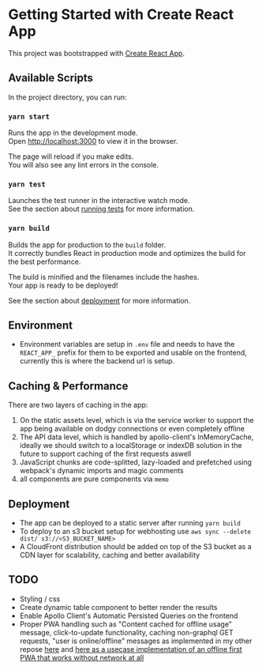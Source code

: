 # Getting Started with Create React App

This project was bootstrapped with [Create React App](https://github.com/facebook/create-react-app).

## Available Scripts

In the project directory, you can run:

### `yarn start`

Runs the app in the development mode.\
Open [http://localhost:3000](http://localhost:3000) to view it in the browser.

The page will reload if you make edits.\
You will also see any lint errors in the console.

### `yarn test`

Launches the test runner in the interactive watch mode.\
See the section about [running tests](https://facebook.github.io/create-react-app/docs/running-tests) for more information.

### `yarn build`

Builds the app for production to the `build` folder.\
It correctly bundles React in production mode and optimizes the build for the best performance.

The build is minified and the filenames include the hashes.\
Your app is ready to be deployed!

See the section about [deployment](https://facebook.github.io/create-react-app/docs/deployment) for more information.

## Environment
- Environment variables are setup in `.env` file and needs to have the `REACT_APP_` prefix for them to be exported and usable on the frontend, currently this is where the backend url is setup.

## Caching & Performance

There are two layers of caching in the app:
1. On the static assets level, which is via the service worker to support the app being available on dodgy connections or even completely offline
2. The API data level, which is handled by apollo-client's InMemoryCache, ideally we should switch to a localStorage or indexDB solution in the future to support caching of the first requests aswell
3. JavaScript chunks are code-splitted, lazy-loaded and prefetched using webpack's dynamic imports and magic comments
4. all components are pure components via `memo`

## Deployment
- The app can be deployed to a static server after running `yarn build`
- To deploy to an s3 bucket setup for webhosting use `aws sync --delete dist/ s3://<S3_BUCKET_NAME>`
- A CloudFront distribution should be added on top of the S3 bucket as a CDN layer for scalability, caching and better availability

## TODO
- Styling / css
- Create dynamic table component to better render the results
- Enable Apollo Client's Automatic Persisted Queries on the frontend
- Proper PWA handling such as "Content cached for offline usage" message, click-to-update functionality, caching non-graphql GET requests, "user is online/offline" messages as implemented in my other repose [here](https://github.com/khaledosman/create-react-pwa) and [here as a usecase implementation of an offline first PWA that works without network at all](https://github.com/khaledosman/wikipedia-page)

